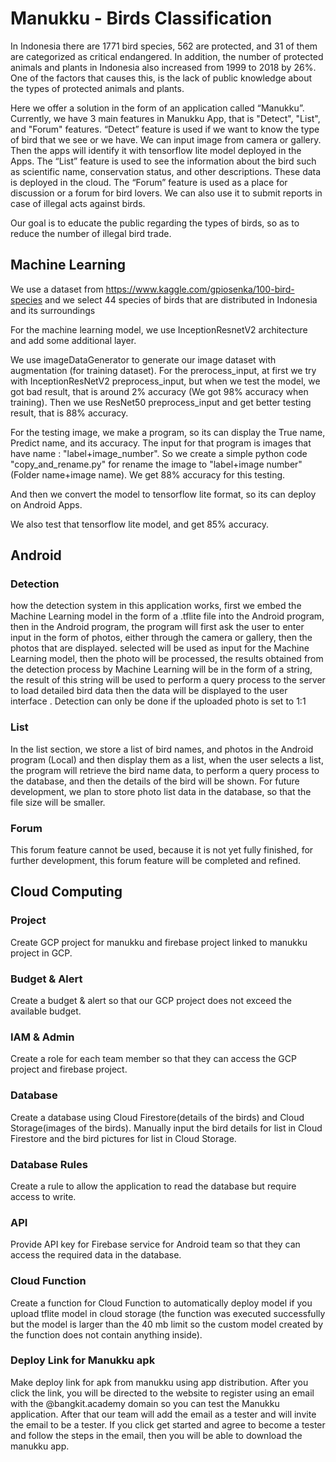 # Manukku - Birds Classification

In Indonesia there are 1771 bird species, 562 are protected, and 31 of them are categorized as critical endangered. In addition, the number of protected animals and plants in Indonesia also increased from 1999 to 2018 by 26%. One of the factors that causes this, is the lack of public knowledge about the types of protected animals and plants.

Here we offer a solution in the form of an application called “Manukku”. Currently, we have 3 main features in Manukku App, that is "Detect", "List", and "Forum" features. “Detect” feature is used if we want to know the type of bird that we see or we have. We can input image from camera or gallery. Then the apps will identify it with tensorflow lite model deployed in the Apps. The “List” feature is used to see the information about the bird such as scientific name, conservation status, and other descriptions. These data is deployed in the cloud. The “Forum” feature is used as a place for discussion or a forum for bird lovers. We can also use it to submit reports in case of illegal acts against birds.

Our goal is to educate the public regarding the types of birds, so as to reduce the number of illegal bird trade.

## Machine Learning
We use a dataset from https://www.kaggle.com/gpiosenka/100-bird-species and we select 44 species of birds that are distributed in Indonesia and its surroundings

For the machine learning model, we use InceptionResnetV2 architecture and add some additional layer.

We use imageDataGenerator to generate our image dataset with augmentation (for training dataset). For the prerocess_input, at first we try with InceptionResNetV2 preprocess_input, but when we test the model, we got bad result, that is around 2% accuracy (We got 98% accuracy when training). Then we use ResNet50 preprocess_input and get better testing result, that is 88% accuracy.

For the testing image, we make a program, so its can display the True name, Predict name, and its accuracy. The input for that program is images that have name : "label+image_number". So we create a simple python code "copy_and_rename.py" for rename the image to "label+image number" (Folder name+image name). We get 88% accuracy for this testing.

And then we convert the model to tensorflow lite format, so its can deploy on Android Apps.

We also test that tensorflow lite model, and get 85% accuracy.

## Android

### Detection
how the detection system in this application works, first we embed the Machine Learning model in the form of a .tflite file into the Android program, then in the Android program, the program will first ask the user to enter input in the form of photos, either through the camera or gallery, then the photos that are displayed. selected will be used as input for the Machine Learning model, then the photo will be processed, the results obtained from the detection process by Machine Learning will be in the form of a string, the result of this string will be used to perform a query process to the server to load detailed bird data then the data will be displayed to the user interface .
Detection can only be done if the uploaded photo is set to 1:1

### List
In the list section, we store a list of bird names, and photos in the Android program (Local) and then display them as a list, when the user selects a list, the program will retrieve the bird name data, to perform a query process to the database, and then the details of the bird will be shown. For future development, we plan to store photo list data in the database, so that the file size will be smaller.

### Forum
This forum feature cannot be used, because it is not yet fully finished, for further development, this forum feature will be completed and refined.

## Cloud Computing

### Project 
Create GCP project for manukku and firebase project linked to manukku project in GCP.

### Budget & Alert
Create a budget & alert so that our GCP project does not exceed the available budget.

### IAM & Admin
Create a role for each team member so that they can access the GCP project and firebase project.

### Database
Create a database using Cloud Firestore(details of the birds) and Cloud Storage(images of the birds). Manually input the bird details for list in Cloud Firestore and the bird pictures for list in Cloud Storage.

### Database Rules
Create a rule to allow the application to read the database but require access to write.

### API
Provide API key for Firebase service for Android team so that they can access the required data in the database.

### Cloud Function
Create a function for Cloud Function to automatically deploy model if you upload tflite model in cloud storage (the function was executed successfully but the model is larger than the 40 mb limit so the custom model created by the function does not contain anything inside).

### Deploy Link for Manukku apk
Make deploy link for apk from manukku using app distribution. After you click the link, you will be directed to the website to register using an email with the @bangkit.academy domain so you can test the Manukku application. After that our team will add the email as a tester and will invite the email to be a tester. If you click get started and agree to become a tester and follow the steps in the email, then you will be able to download the manukku app.
